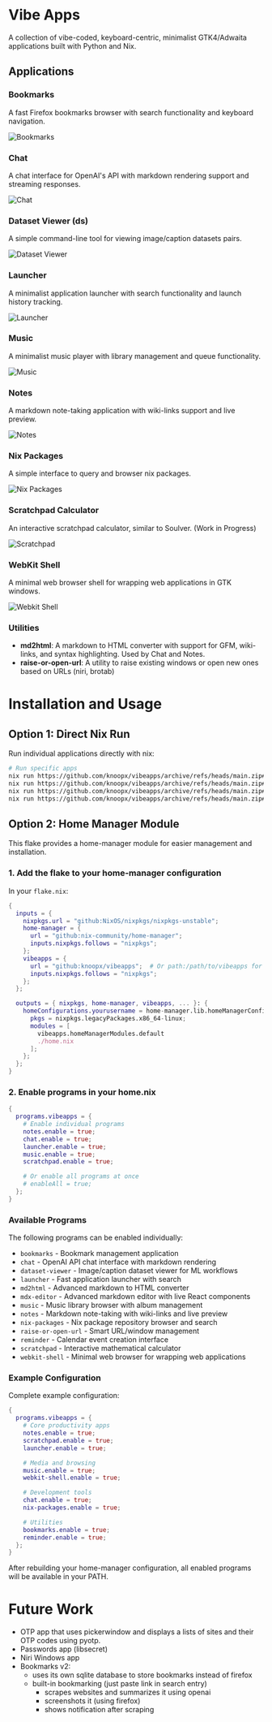 # Vibe Apps

A collection of vibe-coded, keyboard-centric, minimalist GTK4/Adwaita applications built with Python and Nix.

## Applications

### Bookmarks

A fast Firefox bookmarks browser with search functionality and keyboard navigation.

![Bookmarks](bookmarks/screenshot.png)

### Chat

A chat interface for OpenAI's API with markdown rendering support and streaming responses.

![Chat](chat/screenshot.png)

### Dataset Viewer (ds)

A simple command-line tool for viewing image/caption datasets pairs.

![Dataset Viewer](dataset-viewer/screenshot.png)

### Launcher

A minimalist application launcher with search functionality and launch history tracking.

![Launcher](launcher/screenshot.png)

### Music

A minimalist music player with library management and queue functionality.

![Music](music/screenshot.png)

### Notes

A markdown note-taking application with wiki-links support and live preview.

![Notes](notes/screenshot.png)

### Nix Packages

A simple interface to query and browser nix packages.

![Nix Packages](nix-packages/screenshot.png)

### Scratchpad Calculator

An interactive scratchpad calculator, similar to Soulver. (Work in Progress)

![Scratchpad](scratchpad/screenshot.png)

### WebKit Shell

A minimal web browser shell for wrapping web applications in GTK windows.

![Webkit Shell](webkit-shell/screenshot.png)

### Utilities

- **md2html**: A markdown to HTML converter with support for GFM, wiki-links, and syntax highlighting. Used by Chat and Notes.
- **raise-or-open-url**: A utility to raise existing windows or open new ones based on URLs (niri, brotab)

# Installation and Usage

## Option 1: Direct Nix Run

Run individual applications directly with nix:

```bash
# Run specific apps
nix run https://github.com/knoopx/vibeapps/archive/refs/heads/main.zip#bookmarks
nix run https://github.com/knoopx/vibeapps/archive/refs/heads/main.zip#notes
nix run https://github.com/knoopx/vibeapps/archive/refs/heads/main.zip#launcher
nix run https://github.com/knoopx/vibeapps/archive/refs/heads/main.zip#chat
```

## Option 2: Home Manager Module

This flake provides a home-manager module for easier management and installation.

### 1. Add the flake to your home-manager configuration

In your `flake.nix`:

```nix
{
  inputs = {
    nixpkgs.url = "github:NixOS/nixpkgs/nixpkgs-unstable";
    home-manager = {
      url = "github:nix-community/home-manager";
      inputs.nixpkgs.follows = "nixpkgs";
    };
    vibeapps = {
      url = "github:knoopx/vibeapps";  # Or path:/path/to/vibeapps for local
      inputs.nixpkgs.follows = "nixpkgs";
    };
  };

  outputs = { nixpkgs, home-manager, vibeapps, ... }: {
    homeConfigurations.yourusername = home-manager.lib.homeManagerConfiguration {
      pkgs = nixpkgs.legacyPackages.x86_64-linux;
      modules = [
        vibeapps.homeManagerModules.default
        ./home.nix
      ];
    };
  };
}
```

### 2. Enable programs in your home.nix

```nix
{
  programs.vibeapps = {
    # Enable individual programs
    notes.enable = true;
    chat.enable = true;
    launcher.enable = true;
    music.enable = true;
    scratchpad.enable = true;

    # Or enable all programs at once
    # enableAll = true;
  };
}
```

### Available Programs

The following programs can be enabled individually:

- `bookmarks` - Bookmark management application
- `chat` - OpenAI API chat interface with markdown rendering
- `dataset-viewer` - Image/caption dataset viewer for ML workflows
- `launcher` - Fast application launcher with search
- `md2html` - Advanced markdown to HTML converter
- `mdx-editor` - Advanced markdown editor with live React components
- `music` - Music library browser with album management
- `notes` - Markdown note-taking with wiki-links and live preview
- `nix-packages` - Nix package repository browser and search
- `raise-or-open-url` - Smart URL/window management
- `reminder` - Calendar event creation interface
- `scratchpad` - Interactive mathematical calculator
- `webkit-shell` - Minimal web browser for wrapping web applications

### Example Configuration

Complete example configuration:

```nix
{
  programs.vibeapps = {
    # Core productivity apps
    notes.enable = true;
    scratchpad.enable = true;
    launcher.enable = true;

    # Media and browsing
    music.enable = true;
    webkit-shell.enable = true;

    # Development tools
    chat.enable = true;
    nix-packages.enable = true;

    # Utilities
    bookmarks.enable = true;
    reminder.enable = true;
  };
}
```

After rebuilding your home-manager configuration, all enabled programs will be available in your PATH.


# Future Work

* OTP app that uses pickerwindow and displays a lists of sites and their OTP codes using pyotp.
* Passwords app (libsecret)
* Niri Windows app
* Bookmarks v2:
    * uses its own sqlite database to store bookmarks instead of firefox
    * built-in bookmarking (just paste link in search entry)
      * scrapes websites and summarizes it using openai
      * screenshots it (using firefox)
      * shows notification after scraping

